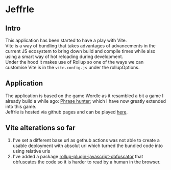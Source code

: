 # Jeffrle

## Intro
This application has been started to have a play with Vite.  
Vite is a way of bundling that takes advantages of advancements in the current JS ecosystem to bring down build and compile times while also using a smart way of hot reloading during development.  
Under the hood it makes use of Rollup so one of the ways we can customise Vite is in the `vite.config.js` under the rollupOptions.

## Application
The application is based on the game Wordle as it resambled a bit a game I already build a while ago: [Phrase hunter](https://github.com/Jeffrey-Meesters/Treehouse-OOP-Game-Phrase-hunter); which I have now greatly extended into this game.  
Jeffrle is hosted via github pages and can be played [here](https://jeffrey-meesters.github.io/jeffrle/).

## Vite alterations so far
1. I've set a different base url as gethub actions was not able to create a usable deployment with absolut url which turned the bundled code into using relative urls
2. I've added a package [rollup-plugin-javascript-obfuscator](https://www.npmjs.com/package/rollup-plugin-javascript-obfuscator) that obfuscates the code so it is harder to read by a human in the browser.